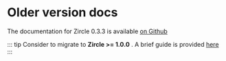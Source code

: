 # Older version docs

The documentation for Zircle 0.3.3 is available [on Github](https://github.com/zircleUI/docs/older-docs/0.3.3)

::: tip
Consider to migrate to **Zircle >= 1.0.0** . A brief guide is provided [here](/guide/migration.html)
:::

